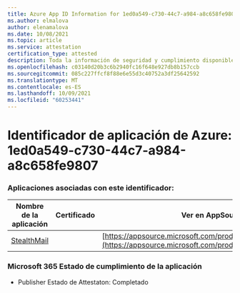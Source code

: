 ```yaml
---
title: Azure App ID Information for 1ed0a549-c730-44c7-a984-a8c658fe9807
ms.author: elmalova
author: elenamalova
ms.date: 10/08/2021
ms.topic: article
ms.service: attestation
certification_type: attested
description: Toda la información de seguridad y cumplimiento disponible para 1ed0a549-c730-44c7-a984-a8c658fe9807.
ms.openlocfilehash: c03140d20b3c6b2940fc16f648e927db8b157ccb
ms.sourcegitcommit: 085c227ffcf8f88e6e55d3c40752a3df25642592
ms.translationtype: MT
ms.contentlocale: es-ES
ms.lasthandoff: 10/09/2021
ms.locfileid: "60253441"
---
```

# <a name="azure-app-id-1ed0a549-c730-44c7-a984-a8c658fe9807"></a>Identificador de aplicación de Azure: 1ed0a549-c730-44c7-a984-a8c658fe9807


### <a name="apps-associated-with-this-id"></a>Aplicaciones asociadas con este identificador:
| **Nombre de la aplicación** | **Certificado** | **Ver en AppSource** |
|--------------|---------------|-----------------------|
| [StealthMail](https://docs.microsoft.com/microsoft-365-app-certification/forward/WA200001748) |  | [https://appsource.microsoft.com/product/office/WA200001748](https://appsource.microsoft.com/product/office/WA200001748) |

### <a name="microsoft-365-app-compliance-status"></a>Microsoft 365 Estado de cumplimiento de la aplicación
- Publisher Estado de Attestaton: Completado

